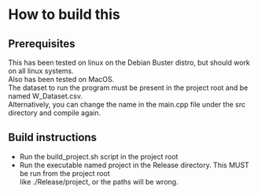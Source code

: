 # How to build this  
## Prerequisites
This has been tested on linux on the Debian Buster distro, but should work on all linux systems.  
Also has been tested on MacOS.  
The dataset to run the program must be present in the project root and be named W_Dataset.csv.  
Alternatively, you can change the name in the main.cpp file under the src directory and compile again.
## Build instructions
* Run the build_project.sh script in the project root
* Run the executable named project in the Release directory. This MUST be run from the project root  
like ./Release/project, or the paths will be wrong.